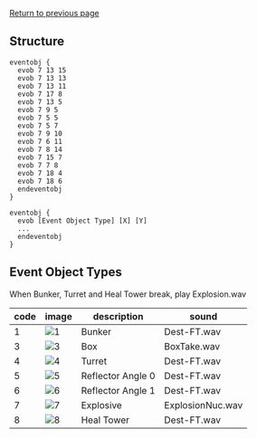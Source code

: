 [Return to previous page](/Decoded/README.md#decoded-structure)

## Structure

```text
eventobj { 
  evob 7 13 15 
  evob 7 13 13 
  evob 7 13 11 
  evob 7 17 8 
  evob 7 13 5 
  evob 7 9 5 
  evob 7 5 5 
  evob 7 5 7 
  evob 7 9 10 
  evob 7 6 11 
  evob 7 8 14 
  evob 7 15 7 
  evob 7 7 8 
  evob 7 18 4 
  evob 7 18 6 
  endeventobj 
} 
```

```text
eventobj {
  evob [Event Object Type] [X] [Y]
  ...
  endeventobj
}
```


## Event Object Types

When Bunker, Turret and Heal Tower break, play Explosion.wav

| code | image                                                                                           | description       | sound |
|------|-------------------------------------------------------------------------------------------------|-------------------|-------|
| 1    | ![1](https://github.com/jupiterbjy/OpenAT/assets/45421813/3036cde4-4039-4d31-9f55-65be5f97fc85) | Bunker            | Dest-FT.wav |
| 3    | ![3](https://github.com/jupiterbjy/OpenAT/assets/45421813/1e683755-ab45-422d-9f31-a8c7d000480d) | Box               | BoxTake.wav |
| 4    | ![4](https://github.com/jupiterbjy/OpenAT/assets/45421813/c73da44e-0e95-4d81-97cb-d9f1ab9554d6) | Turret            | Dest-FT.wav |
| 5    | ![5](https://github.com/jupiterbjy/OpenAT/assets/45421813/4628c865-abf8-465a-8776-8a562ddffdf8) | Reflector Angle 0 | Dest-FT.wav |
| 6    | ![6](https://github.com/jupiterbjy/OpenAT/assets/45421813/60e29598-6ab2-4817-b6c0-31308e29255c) | Reflector Angle 1 | Dest-FT.wav |
| 7    | ![7](https://github.com/jupiterbjy/OpenAT/assets/45421813/e05d55fb-6afa-4e1d-b878-43e75105dc7b) | Explosive         | ExplosionNuc.wav |
| 8    | ![8](https://github.com/jupiterbjy/OpenAT/assets/45421813/4348e3ff-b351-4d44-b702-dd60ef624e13) | Heal Tower        | Dest-FT.wav |



